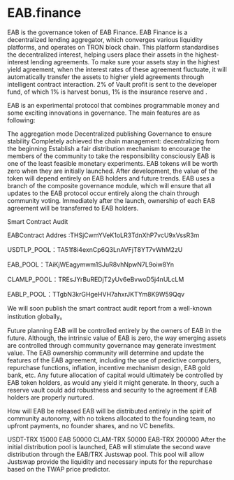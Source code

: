 # EAB.finance
EAB is the governance token of EAB Finance. EAB Finance is a decentralized lending aggregator, which converges various liquidity platforms, and operates on TRON block chain. This platform standardises the decentralized interest, helping users place their assets in the highest-interest lending agreements. To make sure your assets stay in the highest yield agreement, when the interest rates of these agreement fluctuate, it will automatically transfer the assets to higher yield agreements through intelligent contract interaction. 2% of Vault profit is sent to the developer fund, of which 1% is harvest bonus, 1% is the insurance reserve and .

EAB is an experimental protocol that combines programmable money and some exciting innovations in governance. The main features are as following:

The aggregation mode
Decentralized publishing
Governance to ensure stability
Completely achieved the chain management: decentralizing from the beginning
Establish a fair distribution mechanism to encourage the members of the community to take the responsibility consciously
EAB is one of the least feasible monetary experiments. EAB tokens will be worth zero when they are initially launched. After development, the value of the token will depend entirely on EAB holders and future trends. EAB uses a branch of the composite governance module, which will ensure that all updates to the EAB protocol occur entirely along the chain through community voting. Immediately after the launch, ownership of each EAB agreement will be transferred to EAB holders.

Smart Contract Audit

EABContract Addres :THSjCwmYVeK1oLR3TdnXhP7vcU9xVssR3m

USDTLP_POOL：TA51f8i4exnCp6Q3LnAVFjT8YT7vWhM2zU

EAB_POOL：TAiKjWEagymwm1SJuR8vhNpwN7L9oiw8Yn

CLAMLP_POOL：TREsJYrBuREDjT2yUv6eBvwoD5j4nULcLM

EABLP_POOL：TTgbN3krGHgeHVH7ahxrJKTYm8K9W59Qqv

We will soon publish the smart contract audit report from a well-known institution globally。

Future planning
EAB will be controlled entirely by the owners of EAB in the future. Although, the intrinsic value of EAB is zero, the way emerging assets are controlled through community governance may generate investment value. The EAB ownership community will determine and update the features of the EAB agreement, including the use of predictive computers, repurchase functions, inflation, incentive mechanism design, EAB gold bank, etc. Any future allocation of capital would ultimately be controlled by EAB token holders, as would any yield it might generate. In theory, such a reserve vault could add robustness and security to the agreement if EAB holders are properly nurtured.

How will EAB be released
EAB will be distributed entirely in the spirit of community autonomy, with no tokens allocated to the founding team, no upfront payments, no founder shares, and no VC benefits.

USDT-TRX 15000
EAB 50000
CLAM-TRX 50000
EAB-TRX 200000
After the initial distribution pool is launched, EAB will stimulate the second wave distribution through the EAB/TRX Justswap pool. This pool will allow Justswap provide the liquidity and necessary inputs for the repurchase based on the TWAP price predictor.
